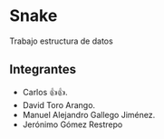 # Snake
Trabajo estructura de datos

## Integrantes

- Carlos 👍👍.
- David Toro Arango.
- Manuel Alejandro Gallego Jiménez.
- Jerónimo Gómez Restrepo
